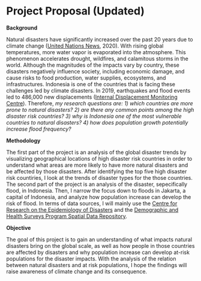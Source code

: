 # Project Proposal (Updated)

**Background**

Natural disasters have significantly increased over the past 20 years due to climate change ([United Nations News](https://news.un.org/en/story/2020/10/1075142), 2020). 
With rising global temperatures, more water vapor is evaporated into the atmosphere. 
This phenomenon accelerates drought, wildfires, and calamitous storms in the world. 
Although the magnitudes of the impacts vary by country, these disasters negatively influence society, including economic damage, and cause risks to food production, water supplies, ecosystems, and infrastructures. 
Indonesia is one of the countries that is facing these challenges led by climate disasters. 
In 2019, earthquakes and flood events led to 486,000 new displacements ([Internal Displacement Monitoring Centre](https://www.internal-displacement.org/countries/indonesia#:~:text=Disasters%20led%20to%20486%2C000%20new,and%20125%20flood%20events%20139%2C000.&text=In%20the%20first%20half%20of,as%20a%20result%20of%20disasters.)). 
Therefore, *my research questions are: 1) which countries are more prone to natural disasters? 2) are there any common points among the high disaster risk countries? 3) why is Indonesia one of the most vulnerable countries to natural disasters? 4) how does population growth potentially increase flood frequency?*

**Methodology**

The first part of the project is an analysis of the global disaster trends by visualizing geographical locations of high disaster risk countries in order to understand what areas are more likely to have more natural disasters and be affected by those disasters. 
After identifying the top five high disaster risk countiries, I look at the trends of disaster types for the those countries. 
The second part of the project is an analysis of the disaster, sepecifically flood, in Indonesia. 
Then, I narrow the focus down to floods in Jakarta, a capital of Indonesia, and analyze how population increase can develop the risk of flood. 
In terms of data sources, I will mainly use the [Centre for Research on the Epidemiology of Disasters](https://www.emdat.be/) and the [Demographic and Health Surveys Program Spatial Data Repository](http://spatialdata.dhsprogram.com/population-estimates/). 

**Objective**

The goal of this project is to gain an understanding of what impacts natural disasters bring on the global scale, as well as how people in those countries are affected by disasters and why population increase can develop at-risk populations for the disaster impacts. 
With the analysis of the relation between natural disasters and at risk populations, I hope the findings will raise awareness of climate change and its consequence.
